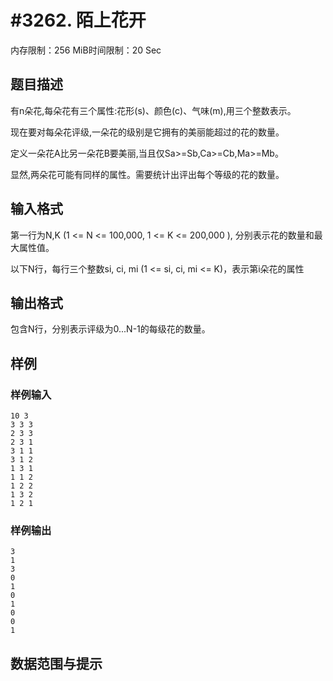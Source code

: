 # #3262. 陌上花开

内存限制：256 MiB时间限制：20 Sec

## 题目描述

有n朵花,每朵花有三个属性:花形(s)、颜色(c)、气味(m),用三个整数表示。

现在要对每朵花评级,一朵花的级别是它拥有的美丽能超过的花的数量。

定义一朵花A比另一朵花B要美丽,当且仅Sa>=Sb,Ca>=Cb,Ma>=Mb。

显然,两朵花可能有同样的属性。需要统计出评出每个等级的花的数量。

## 输入格式

第一行为N,K (1 <= N <= 100,000, 1 <= K <= 200,000 ), 分别表示花的数量和最大属性值。

以下N行，每行三个整数si, ci, mi (1 <= si, ci, mi <= K)，表示第i朵花的属性

## 输出格式

包含N行，分别表示评级为0...N-1的每级花的数量。

## 样例

### 样例输入

    
    10 3
    3 3 3
    2 3 3 
    2 3 1 
    3 1 1 
    3 1 2 
    1 3 1 
    1 1 2 
    1 2 2 
    1 3 2 
    1 2 1
    

### 样例输出

    
    3
    1
    3
    0
    1
    0
    1
    0
    0
    1
    

## 数据范围与提示
